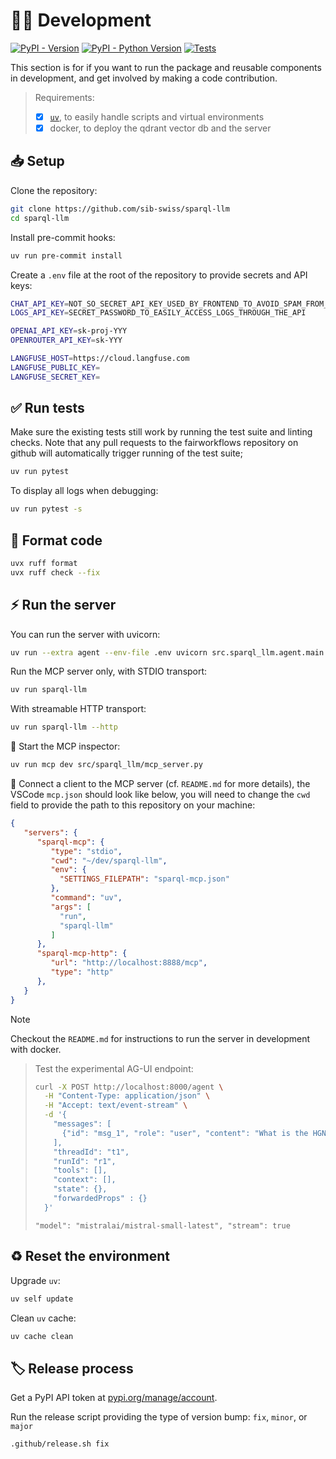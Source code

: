 # 🧑‍💻 Development

[![PyPI - Version](https://img.shields.io/pypi/v/sparql-llm.svg?logo=pypi&label=PyPI&logoColor=silver)](https://pypi.org/project/sparql-llm/)
[![PyPI - Python Version](https://img.shields.io/pypi/pyversions/sparql-llm.svg?logo=python&label=Python&logoColor=silver)](https://pypi.org/project/sparql-llm/)
[![Tests](https://github.com/sib-swiss/sparql-llm/actions/workflows/test.yml/badge.svg)](https://github.com/sib-swiss/sparql-llm/actions/workflows/test.yml)

</div>

This section is for if you want to run the package and reusable components in development, and get involved by making a code contribution.

> Requirements:
>
> - [x] [`uv`](https://docs.astral.sh/uv/getting-started/installation/), to easily handle scripts and virtual environments
> - [x] docker, to deploy the qdrant vector db and the server

## 📥️ Setup

Clone the repository:

```bash
git clone https://github.com/sib-swiss/sparql-llm
cd sparql-llm
```

Install pre-commit hooks:

```sh
uv run pre-commit install
```

Create a `.env` file at the root of the repository to provide secrets and API keys:

```sh
CHAT_API_KEY=NOT_SO_SECRET_API_KEY_USED_BY_FRONTEND_TO_AVOID_SPAM_FROM_CRAWLERS
LOGS_API_KEY=SECRET_PASSWORD_TO_EASILY_ACCESS_LOGS_THROUGH_THE_API

OPENAI_API_KEY=sk-proj-YYY
OPENROUTER_API_KEY=sk-YYY

LANGFUSE_HOST=https://cloud.langfuse.com
LANGFUSE_PUBLIC_KEY=
LANGFUSE_SECRET_KEY=
```

## ✅ Run tests

Make sure the existing tests still work by running the test suite and linting checks. Note that any pull requests to the fairworkflows repository on github will automatically trigger running of the test suite;

```bash
uv run pytest
```

To display all logs when debugging:

```bash
uv run pytest -s
```

## 🧹 Format code

```bash
uvx ruff format
uvx ruff check --fix
```

## ⚡️ Run the server

You can run the server with uvicorn:

```sh
uv run --extra agent --env-file .env uvicorn src.sparql_llm.agent.main:app --host 0.0.0.0 --port 8000 --log-config logging.yml --reload
```

Run the MCP server only, with STDIO transport:

```sh
uv run sparql-llm
```

With streamable HTTP transport:

```sh
uv run sparql-llm --http
```

🫆 Start the MCP inspector:

```sh
uv run mcp dev src/sparql_llm/mcp_server.py
```

🔌 Connect a client to the MCP server (cf. `README.md` for more details), the VSCode `mcp.json` should look like below, you will need to change the `cwd` field to provide the path to this repository on your machine:

```json
{
   "servers": {
      "sparql-mcp": {
         "type": "stdio",
         "cwd": "~/dev/sparql-llm",
         "env": {
      	   "SETTINGS_FILEPATH": "sparql-mcp.json"
         },
         "command": "uv",
         "args": [
           "run",
           "sparql-llm"
         ]
      },
      "sparql-mcp-http": {
         "url": "http://localhost:8888/mcp",
         "type": "http"
      },
   }
}
```

> [!NOTE]
>
> Checkout the `README.md` for instructions to run the server in development with docker.

> Test the experimental AG-UI endpoint:
>
> ```sh
> curl -X POST http://localhost:8000/agent \
>   -H "Content-Type: application/json" \
>   -H "Accept: text/event-stream" \
>   -d '{
>     "messages": [
>     	{"id": "msg_1", "role": "user", "content": "What is the HGNC symbol for the P68871 protein?"}
>     ],
>     "threadId": "t1",
>     "runId": "r1",
>     "tools": [],
>     "context": [],
>     "state": {},
>     "forwardedProps" : {}
>   }'
> ```
>
> `"model": "mistralai/mistral-small-latest", "stream": true`

## ♻️ Reset the environment

Upgrade `uv`:

```sh
uv self update
```

Clean `uv` cache:

```sh
uv cache clean
```

## 🏷️ Release process

Get a PyPI API token at [pypi.org/manage/account](https://pypi.org/manage/account).

Run the release script providing the type of version bump: `fix`, `minor`, or `major`

```sh
.github/release.sh fix
```
